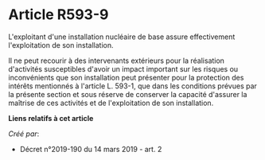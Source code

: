 # Article R593-9

L'exploitant d'une installation nucléaire de base assure effectivement l'exploitation de son installation.

Il ne peut recourir à des intervenants extérieurs pour la réalisation d'activités susceptibles d'avoir un impact important
sur les risques ou inconvénients que son installation peut présenter pour la protection des intérêts mentionnés à l'article
L. 593-1, que dans les conditions prévues par la présente section et sous réserve de conserver la capacité d'assurer la
maîtrise de ces activités et de l'exploitation de son installation.

**Liens relatifs à cet article**

_Créé par_:

  - Décret n°2019-190 du 14 mars 2019 - art. 2
